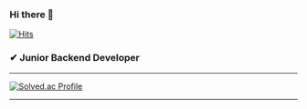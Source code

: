 ### Hi there 👋

[![Hits](https://hits.seeyoufarm.com/api/count/incr/badge.svg?url=https%3A%2F%2Fgithub.com%2Fhyeok9sae%2Fhit-counter&count_bg=%2379C83D&title_bg=%23555555&icon=&icon_color=%23E7E7E7&title=hits&edge_flat=false)](https://hits.seeyoufarm.com)

### ✔ Junior Backend Developer 

------

[![Solved.ac Profile](http://mazassumnida.wtf/api/v2/generate_badge?boj=hyeok9sae)](https://solved.ac/아이디/)

------

